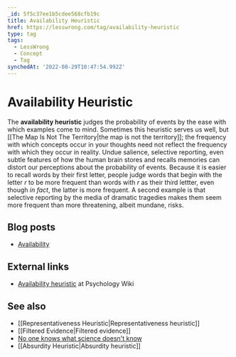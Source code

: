 ```yaml
---
_id: 5f5c37ee1b5cdee568cfb19c
title: Availability Heuristic
href: https://lesswrong.com/tag/availability-heuristic
type: tag
tags:
  - LessWrong
  - Concept
  - Tag
synchedAt: '2022-08-29T10:47:54.992Z'
---
```

# Availability Heuristic

The **availability heuristic** judges the probability of events by the ease with which examples come to mind. Sometimes this heuristic serves us well, but [[The Map Is Not The Territory|the map is not the territory]]; the frequency with which concepts occur in your thoughts need not reflect the frequency with which they occur in reality. Undue salience, selective reporting, even subtle features of how the human brain stores and recalls memories can distort our perceptions about the probability of events. Because it is easier to recall words by their first letter, people judge words that begin with the letter *r* to be more frequent than words with *r* as their third lettter, even though *in fact*, the latter is more frequent. A second example is that selective reporting by the media of dramatic tragedies makes them seem more frequent than more threatening, albeit mundane, risks.

## Blog posts

- [Availability](http://lesswrong.com/lw/j5/availability/)

## External links

- [Availability heuristic](http://psychology.wikia.com/wiki/Availability_heuristic) at Psychology Wiki

## See also

- [[Representativeness Heuristic|Representativeness heuristic]]
- [[Filtered Evidence|Filtered evidence]]
- [No one knows what science doesn't know](https://wiki.lesswrong.com/wiki/No_one_knows_what_science_doesn't_know)
- [[Absurdity Heuristic|Absurdity heuristic]]